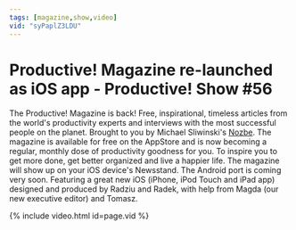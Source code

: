 ```yaml
---
tags: [magazine,show,video]
vid: "syPaplZ3LDU"
---
```


# Productive! Magazine re-launched as iOS app - Productive! Show #56


The Productive! Magazine is back! Free, inspirational, timeless articles from the world's productivity experts and interviews with the most successful people on the planet. Brought to you by Michael Sliwinski's [Nozbe][n]. The magazine is available for free on the AppStore and is now becoming a regular, monthly dose of productivity goodness for you. To inspire you to get more done, get better organized and live a happier life. The magazine will show up on your iOS device's Newsstand. The Android port is coming very soon. Featuring a great new iOS (iPhone, iPod Touch and iPad app) designed and produced by Radziu and Radek, with help from Magda (our new executive editor) and Tomasz. 

{% include video.html id=page.vid %}


[n]: https://michael.gratis/nozbe